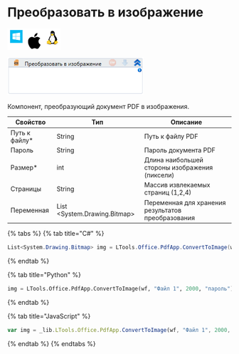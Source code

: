 # Преобразовать в изображение

![](<../../../.gitbook/assets/image (100) (1) (1) (1) (1) (1) (129).png>)

![](<../../../.gitbook/assets/image (322).png>)

Компонент, преобразующий документ PDF в изображения.

| Свойство       | Тип                           | Описание                                           |
| -------------- | ----------------------------- | -------------------------------------------------- |
| Путь к файлу\* | String                        | Путь к файлу PDF                                   |
| Пароль         | String                        | Пароль документа PDF                               |
| Размер\*       | int                           | Длина наибольшей стороны изображения (пиксели)     |
| Страницы       | String                        | Массив извлекаемых страниц (1,2,4)                 |
| Переменная     | List \<System.Drawing.Bitmap> | Переменная для хранения результатов преобразования |

{% tabs %}
{% tab title="C#" %}
```csharp
List<System.Drawing.Bitmap> img = LTools.Office.PdfApp.ConvertToImage(wf, "Файл 1", 2000, "пароль");
```
{% endtab %}

{% tab title="Python" %}
```python
img = LTools.Office.PdfApp.ConvertToImage(wf, "Файл 1", 2000, "пароль")
```
{% endtab %}

{% tab title="JavaScript" %}
```javascript
var img = _lib.LTools.Office.PdfApp.ConvertToImage(wf, "Файл 1", 2000, "пароль");
```
{% endtab %}
{% endtabs %}
